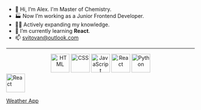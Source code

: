 - 👋 Hi, I’m Alex. I'm Master of Chemistry.
- 🏭 Now I’m working as a Junior Frontend Developer.
- 👨‍🎓 Actively expanding my knowledge.
- 👀 I’m currently learning <b>React</b>.
- 📫 <a href="svitovan@outlook.com">svitovan@outlook.com</a>

 ---
 
<!-- - 💞️ I’m looking to collaborate on ... -->
<!---
Svitovan/Svitovan is a ✨ special ✨ repository because its `README.md` (this file) appears on your GitHub profile.
You can click the Preview link to take a look at your changes.
--->

<div align="center">
<img src="https://cdn.jsdelivr.net/gh/devicons/devicon/icons/html5/html5-original-wordmark.svg" title="HTML" alt="HTML" width="50" height="50"/>          
<img src="https://cdn.jsdelivr.net/gh/devicons/devicon/icons/css3/css3-original-wordmark.svg" title="CSS" alt="CSS" width="50" height="50"/> 
<img src="https://cdn.jsdelivr.net/gh/devicons/devicon/icons/javascript/javascript-original.svg" title="JavaScript" alt="JavaScript" width="50" height="50"/>
<img src="https://cdn.jsdelivr.net/gh/devicons/devicon/icons/react/react-original.svg" title="React" alt="React" width="50" height="50"  />           
<img src="https://cdn.jsdelivr.net/gh/devicons/devicon/icons/python/python-original.svg" title="Python" alt="Python" width="50" height="50"/>
</div>          

<img src="https://cdn.jsdelivr.net/gh/devicons/devicon/icons/react/react-original.svg" title="React" alt="React" width="50" height="50"/>

[Weather App](https://github.com/Svitovan/weather-app-react)
